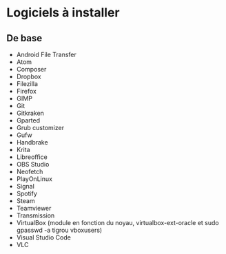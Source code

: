 # Logiciels à installer

## De base

- Android File Transfer
- Atom
- Composer
- Dropbox
- Filezilla
- Firefox
- GIMP
- Git
- Gitkraken
- Gparted
- Grub customizer
- Gufw
- Handbrake
- Krita
- Libreoffice
- OBS Studio
- Neofetch
- PlayOnLinux
- Signal
- Spotify
- Steam
- Teamviewer
- Transmission
- VirtualBox (module en fonction du noyau, virtualbox-ext-oracle et sudo gpasswd -a tigrou vboxusers)
- Visual Studio Code
- VLC
